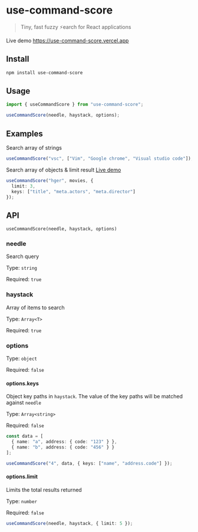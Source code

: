 # use-command-score

> Tiny, fast fuzzy ⚡️earch for React applications

Live demo https://use-command-score.vercel.app

## Install

```sh
npm install use-command-score
```

## Usage

```ts
import { useCommandScore } from "use-command-score";

useCommandScore(needle, haystack, options);
```

## Examples

Search array of strings

```ts
useCommandScore("vsc", ["Vim", "Google chrome", "Visual studio code"]); // ['Visual studio code']
```

Search array of objects & limit result [Live demo](https://use-command-score.vercel.app/?path=/story/moviesfuzzysearch--with-limit)

```ts
useCommandScore("hger", movies, {
  limit: 3,
  keys: ["title", "meta.actors", "meta.director"]
});
```

## API

`useCommandScore(needle, haystack, options)`

### needle

Search query

Type: `string`

Required: `true`

### haystack

Array of items to search

Type: `Array<T>`

Required: `true`

### options

Type: `object`

Required: `false`

#### options.keys

Object key paths in `haystack`. The value of the key paths will be matched against `needle`

Type: `Array<string>`

Required: `false`

```ts
const data = [
  { name: "a", address: { code: "123" } },
  { name: "b", address: { code: "456" } }
];

useCommandScore("4", data, { keys: ["name", "address.code"] });
```

#### options.limit

Limits the total results returned

Type: `number`

Required: `false`

```ts
useCommandScore(needle, haystack, { limit: 5 });
```
